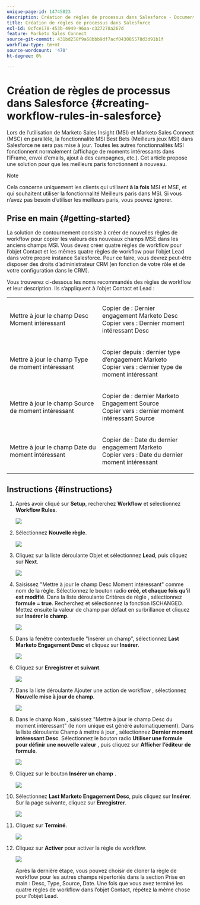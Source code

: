 ```yaml
---
unique-page-id: 14745823
description: Création de règles de processus dans Salesforce - Documents Marketo - Documentation du produit
title: Création de règles de processus dans Salesforce
exl-id: 0cfce178-453b-4949-96aa-c327278a267d
feature: Marketo Sales Connect
source-git-commit: 431bd258f9a68bbb9df7acf043085578d3d91b1f
workflow-type: tm+mt
source-wordcount: '470'
ht-degree: 0%

---
```


# Création de règles de processus dans Salesforce {#creating-workflow-rules-in-salesforce}

Lors de l’utilisation de Marketo Sales Insight (MSI) et Marketo Sales Connect (MSC) en parallèle, la fonctionnalité MSI Best Bets (Meilleurs jeux MSI) dans Salesforce ne sera pas mise à jour. Toutes les autres fonctionnalités MSI fonctionnent normalement (affichage de moments intéressants dans l’iFrame, envoi d’emails, ajout à des campagnes, etc.). Cet article propose une solution pour que les meilleurs paris fonctionnent à nouveau.

>[!NOTE]
>
>Cela concerne uniquement les clients qui utilisent **à la fois** MSI et MSE, et qui souhaitent utiliser la fonctionnalité Meilleurs paris dans MSI. Si vous n’avez pas besoin d’utiliser les meilleurs paris, vous pouvez ignorer.

## Prise en main {#getting-started}

La solution de contournement consiste à créer de nouvelles règles de workflow pour copier les valeurs des nouveaux champs MSE dans les anciens champs MSI. Vous devez créer quatre règles de workflow pour l’objet Contact et les mêmes quatre règles de workflow pour l’objet Lead dans votre propre instance Salesforce. Pour ce faire, vous devrez peut-être disposer des droits d’administrateur CRM (en fonction de votre rôle et de votre configuration dans le CRM).

Vous trouverez ci-dessous les noms recommandés des règles de workflow et leur description. Ils s’appliquent à l’objet Contact et Lead :

<table> 
 <colgroup> 
  <col> 
  <col> 
 </colgroup> 
 <tbody> 
  <tr> 
   <td>Mettre à jour le champ Desc Moment intéressant</td> 
   <td><p>Copier de : Dernier engagement Marketo Desc<br>Copier vers : Dernier moment intéressant Desc</p></td> 
  </tr> 
  <tr> 
   <td>Mettre à jour le champ Type de moment intéressant</td> 
   <td><p>Copier depuis : dernier type d’engagement Marketo<br>Copier vers : dernier type de moment intéressant</p></td> 
  </tr> 
  <tr> 
   <td>Mettre à jour le champ Source de moment intéressant</td> 
   <td><p>Copier de : dernier Marketo Engagement Source<br>Copier vers : dernier moment intéressant Source</p></td> 
  </tr> 
  <tr> 
   <td>Mettre à jour le champ Date du moment intéressant</td> 
   <td><p>Copier de : Date du dernier engagement Marketo<br>Copier vers : Date du dernier moment intéressant</p></td> 
  </tr> 
 </tbody> 
</table>

## Instructions {#instructions}

1. Après avoir cliqué sur **Setup**, recherchez **Workflow** et sélectionnez **Workflow Rules**.

   ![](assets/one-1.png)

1. Sélectionnez **Nouvelle règle**.

   ![](assets/two-1.png)

1. Cliquez sur la liste déroulante Objet et sélectionnez **Lead**, puis cliquez sur **Next**.

   ![](assets/three-1.png)

1. Saisissez &quot;Mettre à jour le champ Desc Moment intéressant&quot; comme nom de la règle. Sélectionnez le bouton radio **créé, et chaque fois qu’il est modifié**. Dans la liste déroulante Critères de règle , sélectionnez **formule = true**. Recherchez et sélectionnez la fonction ISCHANGED. Mettez ensuite la valeur de champ par défaut en surbrillance et cliquez sur **Insérer le champ**.

   ![](assets/four-1.png)

1. Dans la fenêtre contextuelle &quot;Insérer un champ&quot;, sélectionnez **Last Marketo Engagement Desc** et cliquez sur **Insérer**.

   ![](assets/five-1.png)

1. Cliquez sur **Enregistrer et suivant**.

   ![](assets/6.png)

1. Dans la liste déroulante Ajouter une action de workflow , sélectionnez **Nouvelle mise à jour de champ**.

   ![](assets/seven.png)

1. Dans le champ Nom , saisissez &quot;Mettre à jour le champ Desc du moment intéressant&quot; (le nom unique est généré automatiquement). Dans la liste déroulante Champ à mettre à jour , sélectionnez **Dernier moment intéressant Desc**. Sélectionnez le bouton radio **Utiliser une formule pour définir une nouvelle valeur** , puis cliquez sur **Afficher l’éditeur de formule**.

   ![](assets/eight.png)

1. Cliquez sur le bouton **Insérer un champ** .

   ![](assets/9a.png)

1. Sélectionnez **Last Marketo Engagement Desc**, puis cliquez sur **Insérer**. Sur la page suivante, cliquez sur **Enregistrer**.

   ![](assets/nine.png)

1. Cliquez sur **Terminé**.

   ![](assets/twelve.png)

1. Cliquez sur **Activer** pour activer la règle de workflow.

   ![](assets/thirteen.png)

   Après la dernière étape, vous pouvez choisir de cloner la règle de workflow pour les autres champs répertoriés dans la section Prise en main : Desc, Type, Source, Date. Une fois que vous avez terminé les quatre règles de workflow dans l’objet Contact, répétez la même chose pour l’objet Lead.
